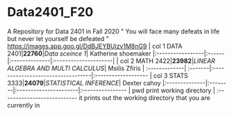 # Data2401_F20
A Repository for Data 2401 in Fall 2020
" You will face many defeats in life but never let yourself be defeated "
https://images.app.goo.gl/DdBJEYBUizv1M8nG9
| col 1 DATA 2401|__22760__|_Data sceince 1_| Katherine shoemaker
 |:-----------------|:------|:--------------|:---------------------|
| col 2 MATH 2422|__23982__|_LINEAR ALGEBRA AND MULTI CALCULUS_| Msilis Zfiris
 | :-------------| :-------|:----------------------------------|:-------------------
| col 3 STATS 3333|__24079__|_STATISTICAL INFERENCE_| Dexter cahoy
  |:--------------|:--------|:----------------------|:----------------
| pwd print working directory |
 :---------------------------
 it prints out the working directory that you are currently in 
